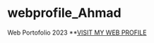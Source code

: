# webprofile_Ahmad
Web Portofolio 2023
**[VISIT MY WEB PROFILE](https://starlit-begonia-abe4b6.netlify.app/)
